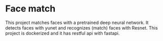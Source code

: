 
# Face match

This project matches faces with a pretrained deep neural network.
It detects faces with yunet and recognizes (match) faces with Resnet. This project is dockerized and it has restful api with fastapi. 

